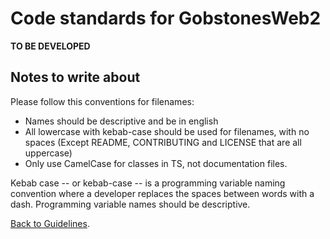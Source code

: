 # Code standards for **GobstonesWeb2**

**TO BE DEVELOPED**

## Notes to write about
Please follow this conventions for filenames:
 * Names should be descriptive and be in english
 * All lowercase with kebab-case should be used for filenames, with no spaces 
   (Except README,   CONTRIBUTING and LICENSE that are all uppercase)
 * Only use CamelCase for classes in TS, not documentation files.

 Kebab case -- or kebab-case -- is a programming variable naming convention where a developer replaces the spaces between words with a dash. Programming variable names should be descriptive.

[Back to Guidelines](../README.md).